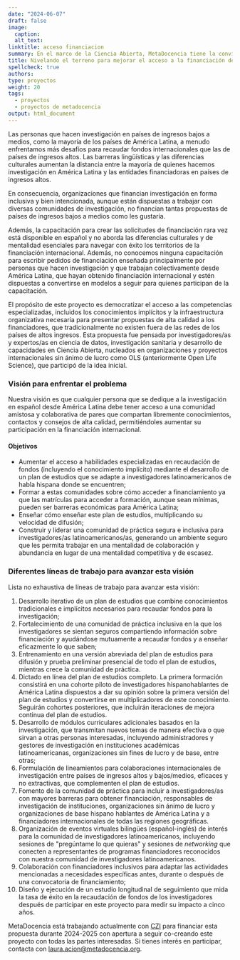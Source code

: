 ```yaml
---
date: "2024-06-07"
draft: false
image:
  caption: 
  alt_text: 
linktitle: acceso financiacion
summary: En el marco de la Ciencia Abierta, MetaDocencia tiene la convicción de que cualquier persona que se dedique a la investigación en español desde América Latina debe tener acceso a una comunidad amistosa y colaborativa de pares que compartan libremente conocimientos, contactos y consejos de alta calidad, permitiéndoles aumentar su participación en la financiación internacional.  
title: Nivelando el terreno para mejorar el acceso a la financiación de iniciativas de investigación latinoamericana
spellcheck: true
authors: 
type: proyectos
weight: 20
tags:
  - proyectos
  - proyectos de metadocencia
output: html_document
---
```


Las personas que hacen investigación en países de ingresos bajos a medios, como la mayoría de los países de América Latina, a menudo enfrentamos más desafíos para recaudar fondos internacionales que las de países de ingresos altos. Las barreras lingüísticas y las diferencias culturales aumentan la distancia entre la mayoría de quienes hacemos investigación en América Latina y las entidades financiadoras en países de ingresos altos.

En consecuencia, organizaciones que financian investigación en forma inclusiva y bien intencionada, aunque están dispuestas a trabajar con diversas comunidades de investigación, no financian tantas propuestas de países de ingresos bajos a medios como les gustaría. 

Además, la capacitación para crear las solicitudes de financiación rara vez está disponible en español y no aborda las diferencias culturales y de mentalidad esenciales para navegar con éxito los territorios de la financiación internacional. Además, no conocemos ninguna capacitación para escribir pedidos de financiación enseñada principalmente por personas que hacen investigación y que trabajan colectivamente desde América Latina, que hayan obtenido financiación internacional y estén dispuestas a convertirse en modelos a seguir para quienes participan de la capacitación.

El propósito de este proyecto es democratizar el acceso a las competencias especializadas, incluidos los conocimientos implícitos y la infraestructura organizativa necesaria para presentar propuestas de alta calidad a los financiadores, que tradicionalmente no existen fuera de las redes de los países de altos ingresos. Esta propuesta fue pensada por investigadores/as y expertos/as en ciencia de datos, investigación sanitaria y desarrollo de capacidades en Ciencia Abierta, nucleados en organizaciones y proyectos internacionales sin ánimo de lucro como OLS (anteriormente Open Life Science), que participó de la idea inicial.

### Visión para enfrentar el problema
Nuestra visión es que cualquier persona que se dedique a la investigación en español desde América Latina debe tener acceso a una comunidad amistosa y colaborativa de pares que compartan libremente conocimientos, contactos y consejos de alta calidad, permitiéndoles aumentar su participación en la financiación internacional. 

#### Objetivos
- Aumentar el acceso a habilidades especializadas en recaudación de fondos (incluyendo el conocimiento implícito) mediante el desarrollo de un plan de estudios que se adapte a investigadores latinoamericanos de habla hispana donde se encuentren;
- Formar a estas comunidades sobre cómo acceder a financiamiento ya que las matrículas para acceder a formación, aunque sean mínimas, pueden ser barreras económicas para América Latina;
- Enseñar cómo enseñar este plan de estudios, multiplicando su velocidad de difusión;
- Construir y liderar una comunidad de práctica segura e inclusiva para investigadores/as latinoamericanos/as, generando un ambiente seguro que les permita trabajar en una mentalidad de colaboración y abundancia en lugar de una mentalidad competitiva y de escasez.

### Diferentes líneas de trabajo para avanzar esta visión
Lista no exhaustiva de líneas de trabajo para avanzar esta visión:
1. Desarrollo iterativo de un plan de estudios que combine conocimientos tradicionales e implícitos necesarios para recaudar fondos para la investigación;
2. Fortalecimiento de una comunidad de práctica inclusiva en la que los investigadores se sientan seguros compartiendo información sobre financiación y ayudándose mutuamente a recaudar fondos y a enseñar eficazmente lo que saben; 
3. Entrenamiento en una versión abreviada del plan de estudios para difusión y prueba preliminar presencial de todo el plan de estudios, mientras crece la comunidad de práctica.
4. Dictado en línea del plan de estudios completo. La primera formación consistirá en una cohorte piloto de investigadores hispanohablantes de América Latina dispuestos a dar su opinión sobre la primera versión del plan de estudios y convertirse en multiplicadores de este conocimiento. Seguirán cohortes posteriores, que incluirán iteraciones de mejora continua del plan de estudios.
5. Desarrollo de módulos curriculares adicionales basados en la investigación, que transmitan nuevos temas de manera efectiva o que sirvan a otras personas interesadas, incluyendo administradores y gestores de investigación en instituciones académicas latinoamericanas, organizaciones sin fines de lucro y de base, entre otras;
6. Formulación de lineamientos para colaboraciones internacionales de investigación entre países de ingresos altos y bajos/medios, eficaces y no extractivas, que complementen el plan de estudios.
7. Fomento de la comunidad de práctica para incluir a investigadores/as con mayores barreras para obtener financiación, responsables de investigación de  instituciones, organizaciones sin ánimo de lucro y organizaciones de base hispano hablantes de América Latina y a financiadores internacionales de todas las regiones geográficas.
8. Organización de eventos virtuales bilingües (español-inglés) de interés para la comunidad de investigadores latinoamericanos, incluyendo sesiones de "pregúntame lo que quieras" y sesiones de *networking* que conecten a representantes de programas financiadores reconocidos con nuestra comunidad de investigadores latinoamericanos.
9. Colaboración con financiadores inclusivos para adaptar las actividades mencionadas a necesidades específicas antes, durante o después de una convocatoria de financiamiento;
10. Diseño y ejecución de un estudio longitudinal de seguimiento que mida la tasa de éxito en la recaudación de fondos de los investigadores después de participar en este proyecto para medir su impacto a cinco años.

MetaDocencia está trabajando actualmente con [CZI](https://chanzuckerberg.com/) para financiar esta propuesta durante 2024-2025 con apertura a seguir co-creando este proyecto con todas las partes interesadas. Si tienes interés en participar, contacta con laura.acion@metadocencia.org. 
